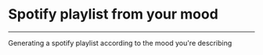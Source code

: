 # Spotify playlist from your mood
--------------------
Generating a spotify playlist according to the mood you're describing